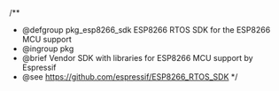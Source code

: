 /**
 * @defgroup pkg_esp8266_sdk    ESP8266 RTOS SDK for the ESP8266 MCU support
 * @ingroup  pkg
 * @brief    Vendor SDK with libraries for ESP8266 MCU support by Espressif
 * @see      https://github.com/espressif/ESP8266_RTOS_SDK
 */
